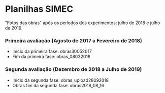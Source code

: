 # Planilhas SIMEC

"Fotos das obras" após os períodos dos experimentos: julho de 2018 e julho de 2019.

### Primeira avaliação (Agosto de 2017 a Fevereiro de 2018)

* Início da primeira fase: obras30052017
* Fim da primeira fase: obras_08032018

### Segunda avaliação (Dezembro de 2018 a Julho de 2019)

* Início da segunda fase: obras_upload28092018
* Obras fim da segunda fase: obras2019_08_16
